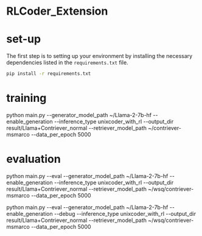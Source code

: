 # RLCoder_Extension

# set-up
The first step is to setting up your environment by installing the necessary dependencies listed in the `requirements.txt` file.
```bash
pip install -r requirements.txt
```


# training

python main.py --generator_model_path ~/Llama-2-7b-hf --enable_generation --inference_type unixcoder_with_rl --output_dir result/Llama+Contriever_normal --retriever_model_path ~/contriever-msmarco --data_per_epoch 5000


# evaluation

python main.py --eval --generator_model_path ~/Llama-2-7b-hf --enable_generation --inference_type unixcoder_with_rl --output_dir result/Llama+Contriever_normal --retriever_model_path ~/wsq/contriever-msmarco --data_per_epoch 5000

python main.py --eval --generator_model_path ~/Llama-2-7b-hf --enable_generation --debug --inference_type unixcoder_with_rl --output_dir result/Llama+Contriever_normal --retriever_model_path ~/wsq/contriever-msmarco --data_per_epoch 5000